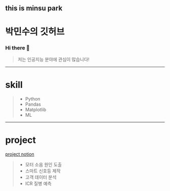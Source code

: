 

this is minsu park
--------------------

# 박민수의 깃허브
### Hi there 👋
> 저는 인공지능 분야에 관심이 많습니다!

--------------------

# skill
> - Python
> - Pandas
> - Matplotlib
> - ML

--------------------

# project
[project notion](https://www.notion.so/36ad6053ab784718819df2a071c677c5?pvs=4#2b43bf0398324bffa3e0589ccc2ca640)
> - 모터 소음 원인 도출
> - 스마트 신호등 제작
> - 고객 데이터 분석
> - ICR 질병 예측
<!--
**pingu605/pingu605** is a ✨ _special_ ✨ repository because its `README.md` (this file) appears on your GitHub profile.

Here are some ideas to get you started:

- 🔭 I’m currently working on ...
- 🌱 I’m currently learning ...
- 👯 I’m looking to collaborate on ...
- 🤔 I’m looking for help with ...
- 💬 Ask me about ...
- 📫 How to reach me: ...
- 😄 Pronouns: ...
- ⚡ Fun fact: ...
-->
